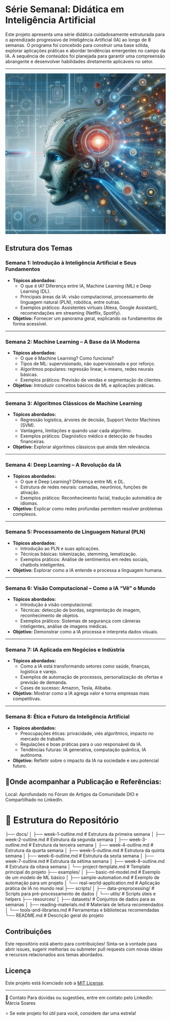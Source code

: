 # Série Semanal: Didática em Inteligência Artificial

Este projeto apresenta uma série didática cuidadosamente estruturada para o aprendizado progressivo de Inteligência Artificial (IA) ao longo de 8 semanas. O programa foi concebido para construir uma base sólida, explorar aplicações práticas e abordar tendências emergentes no campo da IA. A sequência de conteúdos foi planejada para garantir uma compreensão abrangente e desenvolver habilidades diretamente aplicáveis no setor.

---  
![Exemplo de imagem](https://github.com/profamar/IADidaticaSemanal/blob/master/Imagem/Serie_Semanal_Didatica_em_Inteligencia_Artificial.png)

## Estrutura dos Temas  

### **Semana 1: Introdução à Inteligência Artificial e Seus Fundamentos**  
- **Tópicos abordados:**  
  - O que é IA? Diferença entre IA, Machine Learning (ML) e Deep Learning (DL).  
  - Principais áreas da IA: visão computacional, processamento de linguagem natural (PLN), robótica, entre outras.  
  - Exemplos práticos: Assistentes virtuais (Alexa, Google Assistant), recomendações em streaming (Netflix, Spotify).  
- **Objetivo:** Fornecer um panorama geral, explicando os fundamentos de forma acessível.  

---  

### **Semana 2: Machine Learning – A Base da IA Moderna**  
- **Tópicos abordados:**  
  - O que é Machine Learning? Como funciona?  
  - Tipos de ML: supervisionado, não supervisionado e por reforço.  
  - Algoritmos populares: regressão linear, k-means, redes neurais básicas.  
  - Exemplos práticos: Previsão de vendas e segmentação de clientes.  
- **Objetivo:** Introduzir conceitos básicos de ML e aplicações práticas.  

---  

### **Semana 3: Algoritmos Clássicos de Machine Learning**  
- **Tópicos abordados:**  
  - Regressão logística, árvores de decisão, Support Vector Machines (SVM).  
  - Vantagens, limitações e quando usar cada algoritmo.  
  - Exemplos práticos: Diagnóstico médico e detecção de fraudes financeiras.  
- **Objetivo:** Explorar algoritmos clássicos que ainda têm relevância.  

---  

### **Semana 4: Deep Learning – A Revolução da IA**  
- **Tópicos abordados:**  
  - O que é Deep Learning? Diferença entre ML e DL.  
  - Estrutura de redes neurais: camadas, neurônios, funções de ativação.  
  - Exemplos práticos: Reconhecimento facial, tradução automática de idiomas.  
- **Objetivo:** Explicar como redes profundas permitem resolver problemas complexos.  

---  

### **Semana 5: Processamento de Linguagem Natural (PLN)**  
- **Tópicos abordados:**  
  - Introdução ao PLN e suas aplicações.  
  - Técnicas básicas: tokenização, stemming, lematização.  
  - Exemplos práticos: Análise de sentimentos em redes sociais, chatbots inteligentes.  
- **Objetivo:** Explorar como a IA entende e processa a linguagem humana.  

---  

### **Semana 6: Visão Computacional – Como a IA “Vê” o Mundo**  
- **Tópicos abordados:**  
  - Introdução à visão computacional.  
  - Técnicas: detecção de bordas, segmentação de imagem, reconhecimento de objetos.  
  - Exemplos práticos: Sistemas de segurança com câmeras inteligentes, análise de imagens médicas.  
- **Objetivo:** Demonstrar como a IA processa e interpreta dados visuais.  

---  

### **Semana 7: IA Aplicada em Negócios e Indústria**  
- **Tópicos abordados:**  
  - Como a IA está transformando setores como saúde, finanças, logística e varejo.  
  - Exemplos de automação de processos, personalização de ofertas e previsão de demanda.  
  - Cases de sucesso: Amazon, Tesla, Alibaba.  
- **Objetivo:** Mostrar como a IA agrega valor e torna empresas mais competitivas.  

---  

### **Semana 8: Ética e Futuro da Inteligência Artificial**  
- **Tópicos abordados:**  
  - Preocupações éticas: privacidade, viés algorítmico, impacto no mercado de trabalho.  
  - Regulações e boas práticas para o uso responsável da IA.  
  - Tendências futuras: IA generativa, computação quântica, IA autônoma.  
- **Objetivo:** Refletir sobre o impacto da IA na sociedade e seu potencial futuro.  


## 📍Onde acompanhar a Publicação e Referências:
Local: Aprofundado no Fórum de Artigos da Comunidade DIO e Compartilhado no LinkedIn.

# 📁 Estrutura do Repositório

├── docs/
│   ├── week-1-outline.md         # Estrutura da primeira semana
│   ├── week-2-outline.md         # Estrutura da segunda semana
│   ├── week-3-outline.md         # Estrutura da terceira semana
│   ├── week-4-outline.md         # Estrutura da quarta semana
│   ├── week-5-outline.md         # Estrutura da quinta semana
│   ├── week-6-outline.md         # Estrutura da sexta semana
│   ├── week-7-outline.md         # Estrutura da sétima semana
│   ├── week-8-outline.md         # Estrutura da oitava semana
│   └── project-template.md       # Template principal do projeto
├── examples/
│   ├── basic-ml-model.md         # Exemplo de um modelo de ML básico
│   ├── sample-automation.md      # Exemplo de automação para um projeto
│   └── real-world-application.md # Aplicação prática de IA no mundo real
├── scripts/
│   ├── data-preprocessing/       # Scripts para pré-processamento de dados
│   └── utils/                    # Scripts úteis e helpers
├── resources/
│   ├── datasets/                 # Conjuntos de dados para as semanas
│   ├── reading-materials.md      # Materiais de leitura recomendados
│   └── tools-and-libraries.md    # Ferramentas e bibliotecas recomendadas
└── README.md                     # Descrição geral do projeto


## Contribuições  
Este repositório está aberto para contribuições! Sinta-se à vontade para abrir issues, sugerir melhorias ou submeter pull requests com novas ideias e recursos relacionados aos temas abordados.  

## Licença  
Este projeto está licenciado sob a [MIT License](LICENSE).  

---  
📧 Contato Para dúvidas ou sugestões, entre em contato pelo LinkedIn: Márcia Soares

⭐ Se este projeto foi útil para você, considere dar uma estrela!
